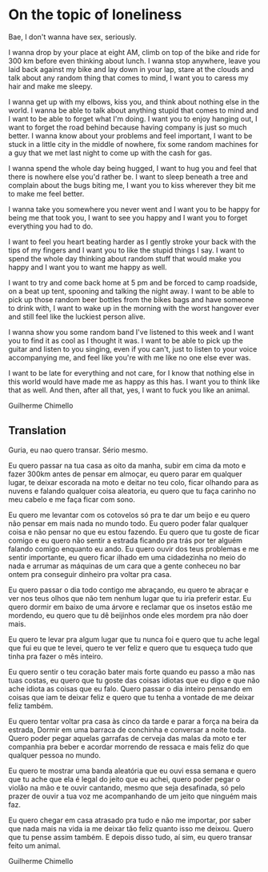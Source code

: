 # On the topic of loneliness

Bae, I don't wanna have sex, seriously.

I wanna drop by your place at eight AM, climb on top of the bike and ride for 300 km before even thinking about lunch. I wanna stop anywhere, leave you laid back against my bike and lay down in your lap, stare at the clouds and talk about any random thing that comes to mind, I want you to caress my hair and make me sleepy.

I wanna get up with my elbows, kiss you, and think about nothing else in the world. I wanna be able to talk about anything stupid that comes to mind and I want to be able to forget what I'm doing. I want you to enjoy hanging out, I want to forget the road behind because having company is just so much better. I wanna know about your problems and feel important, I want to be stuck in a little city in the middle of nowhere, fix some random machines for a guy that we met last night to come up with the cash for gas.

I wanna spend the whole day being hugged, I want to hug you and feel that there is nowhere else you'd rather be. I want to sleep beneath a tree and complain about the bugs biting me, I want you to kiss wherever they bit me to make me feel better.

I wanna take you somewhere you never went and I want you to be happy for being me that took you, I want to see you happy and I want you to forget everything you had to do.

I want to feel you heart beating harder as I gently stroke your back with the tips of my fingers and I want you to like the stupid things I say. I want to spend the whole day thinking about random stuff that would make you happy and I want you to want me happy as well.

I want to try and come back home at 5 pm and be forced to camp roadside, on a beat up tent, spooning and talking the night away. I want to be able to pick up those random beer bottles from the bikes bags and have someone to drink with, I want to wake up in the morning with the worst hangover ever and still feel like the luckiest person alive.

I wanna show you some random band I've listened to this week and I want you to find it as cool as I thought it was. I want to be able to pick up the guitar and listen to you singing, even if you can't, just to listen to your voice accompanying me, and feel like you're with me like no one else ever was.

I want to be late for everything and not care, for I know that nothing else in this world would have made me as happy as this has. I want you to think like that as well. And then, after all that, yes, I want to fuck you like an animal.

Guilherme Chimello

## Translation

Guria, eu nao quero transar. Sério mesmo.

Eu quero passar na tua casa as oito da manha, subir em cima da moto e fazer 300km antes de pensar em almoçar, eu quero parar em qualquer lugar, te deixar escorada na moto e deitar no teu colo, ficar olhando para as nuvens e falando qualquer coisa aleatoria, eu quero que tu faça carinho no meu cabelo e me faça ficar com sono.

Eu quero me levantar com os cotovelos só pra te dar um beijo e eu quero não pensar em mais nada no mundo todo. Eu quero poder falar qualquer coisa e não pensar no que eu estou fazendo. Eu quero que tu goste de ficar comigo e eu quero não sentir a estrada ficando pra trás por ter alguém falando comigo enquanto eu ando. Eu quero ouvir dos teus problemas e me sentir importante, eu quero ficar ilhado em uma cidadezinha no meio do nada e arrumar as máquinas de um cara que a gente conheceu no bar ontem pra conseguir dinheiro pra voltar pra casa.

Eu quero passar o dia todo contigo me abraçando, eu quero te abraçar e ver nos teus olhos que não tem nenhum lugar que tu iria preferir estar. Eu quero dormir em baixo de uma árvore e reclamar que os insetos estão me mordendo, eu quero que tu dê beijinhos onde eles mordem pra não doer mais.

Eu quero te levar pra algum lugar que tu nunca foi e quero que tu ache legal que fui eu que te levei, quero te ver feliz e quero que tu esqueça tudo que tinha pra fazer o mês inteiro.

Eu quero sentir o teu coração bater mais forte quando eu passo a mão nas tuas costas, eu quero que tu goste das coisas idiotas que eu digo e que não ache idiota as coisas que eu falo. Quero passar o dia inteiro pensando em coisas que iam te deixar feliz e quero que tu tenha a vontade de me deixar feliz também.

Eu quero tentar voltar pra casa às cinco da tarde e parar a força na beira da estrada, Dormir em uma barraca de conchinha e conversar a noite toda. Quero poder pegar aquelas garrafas de cerveja das malas da moto e ter companhia pra beber e acordar morrendo de ressaca e mais feliz do que qualquer pessoa no mundo.

Eu quero te mostrar uma banda aleatória que eu ouvi essa semana e quero que tu ache que ela é legal do jeito que eu achei, quero poder pegar o violão na mão e te ouvir cantando, mesmo que seja desafinada, só pelo prazer de ouvir a tua voz me acompanhando de um jeito que ninguém mais faz.

Eu quero chegar em casa atrasado pra tudo e não me importar, por saber que nada mais na vida ia me deixar tão feliz quanto isso me deixou. Quero que tu pense assim também. E depois disso tudo, aí sim, eu quero transar feito um animal.

Guilherme Chimello
